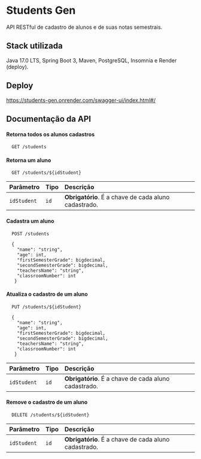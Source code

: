 
# Students Gen

API RESTful de cadastro de alunos e de suas notas semestrais.






## Stack utilizada

Java 17.0 LTS, Spring Boot 3, Maven, PostgreSQL, Insomnia e Render (deploy).

## Deploy

https://students-gen.onrender.com/swagger-ui/index.html#/

## Documentação da API

#### Retorna todos os alunos cadastros

```http
  GET /students
```

#### Retorna um aluno


```http
  GET /students/${idStudent}
```

| Parâmetro   | Tipo       | Descrição                           |
| :---------- | :--------- | :---------------------------------- |
| `idStudent` | `id` | **Obrigatório**. É a chave de cada aluno cadastrado. |

#### Cadastra um aluno


```http
  POST /students
```
```
  {
    "name": "string",
    "age": int,
    "firstSemesterGrade": bigdecimal,
    "secondSemesterGrade": bigdecimal,
    "teachersName": "string",
    "classroomNumber": int  
   }

```

#### Atualiza o cadastro de um aluno


```http
  PUT /students/${idStudent}
```
```
  {
    "name": "string",
    "age": int,
    "firstSemesterGrade": bigdecimal,
    "secondSemesterGrade": bigdecimal,
    "teachersName": "string",
    "classroomNumber": int  
   }

```
| Parâmetro   | Tipo       | Descrição                           |
| :---------- | :--------- | :---------------------------------- |
| `idStudent` | `id` | **Obrigatório**. É a chave de cada aluno cadastrado. |

#### Remove o cadastro de um aluno


```http
  DELETE /students/${idStudent}
```
| Parâmetro   | Tipo       | Descrição                           |
| :---------- | :--------- | :---------------------------------- |
| `idStudent` | `id` | **Obrigatório**. É a chave de cada aluno cadastrado. |


